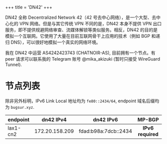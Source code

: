 +++
title = 'DN42'
+++

DN42 全称 Decentralized Network 42（42 号去中心网络），是一个大型、去中心化的 VPN 网络。但是与其它传统 VPN 不同的是，DN42 本身不提供 VPN 出口服务，即不提供规避网络审查、流媒体解锁等类似服务。相反，DN42 的目的是模拟一个互联网。它使用了大量在目前互联网骨干上应用的技术（例如 BGP 和递归 DNS），可以很好地模拟一个真实的网络环境。

我在 DN42 中运营 AS4242423743 (CHATNOIR-AS), 目前拥有一个节点。有 peer 请求可以联系我的 Telegram 账号 @mika_akizuki (暂时只接受 WireGuard Tunnel).

# 节点列表

除非另外标明，IPv6 Link Local 地址均为 `fe80::2434/64`, endpoint 域名后缀均为 `bugsur.xyz`.

| endpoint | dn42 IPv4      | dn42 IPv6            |      MP-BGP       |
| -------- | -------------- | -------------------- | :---------------: |
| lax1-cn2 | 172.20.158.209 | fdad:b98a:7dcb::2434 | **IPv6 required** |
